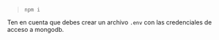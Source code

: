 
> `npm i`

Ten en cuenta que debes crear un archivo `.env` con las credenciales de acceso a mongodb.
